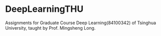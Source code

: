 # DeepLearningTHU


Assignments for Graduate Course Deep Learning(84100342) of Tsinghua University, taught by Prof. Mingsheng Long.
